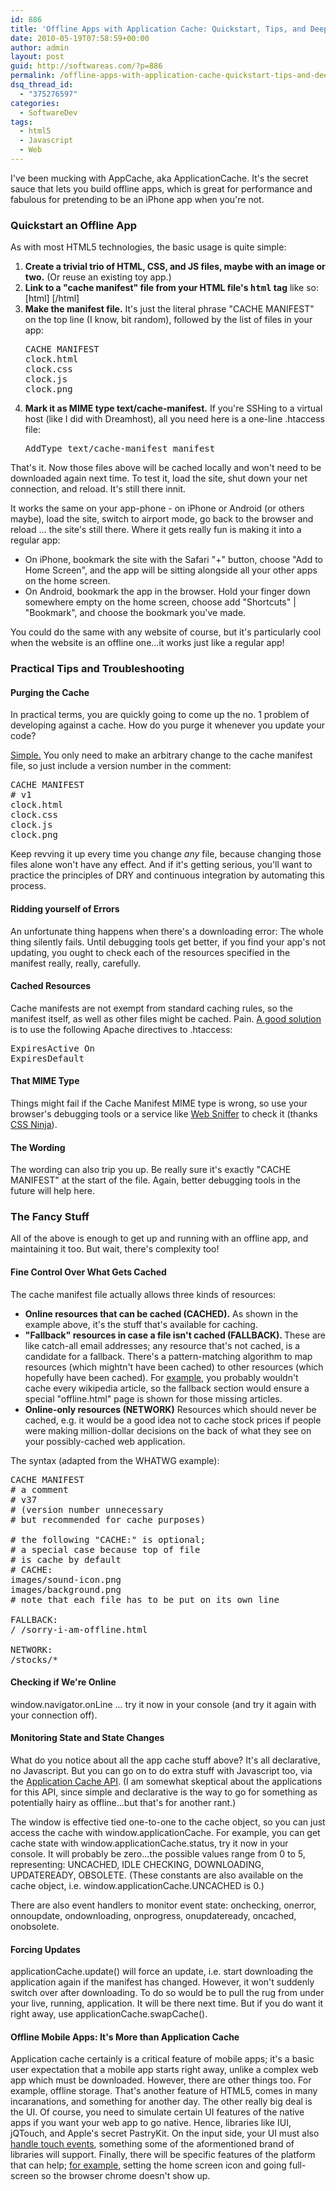 ```yaml
---
id: 886
title: 'Offline Apps with Application Cache: Quickstart, Tips, and Deep Dive'
date: 2010-05-19T07:58:59+00:00
author: admin
layout: post
guid: http://softwareas.com/?p=886
permalink: /offline-apps-with-application-cache-quickstart-tips-and-deep-dive/
dsq_thread_id:
  - "375276597"
categories:
  - SoftwareDev
tags:
  - html5
  - Javascript
  - Web
---
```

I've been mucking with AppCache, aka ApplicationCache. It's the secret sauce that lets you build offline apps, which is great for performance and fabulous for pretending to be an iPhone app when you're not.

<h3>Quickstart an Offline App</h3>

As with most HTML5 technologies, the basic usage is quite simple:
<ol>
<li><strong>Create a trivial trio of HTML, CSS, and JS files, maybe with an image or two.</strong> (Or reuse an existing toy app.)</li>
<li><strong>Link to a "cache manifest" file from your HTML file's <tt>html</tt> tag</strong> like so:
[html]
<html manifest="clock.manifest">
[/html]
</li>
<li><strong>Make the manifest file.</strong> It's just the literal phrase "CACHE MANIFEST" on the top line (I know, bit random), followed by the list of files in your app:
<pre>
CACHE MANIFEST
clock.html
clock.css
clock.js
clock.png
</pre>
</li>
<li><strong>Mark it as MIME type text/cache-manifest.</strong> If you're SSHing to a virtual host (like I did with Dreamhost), all you need here is a one-line .htaccess file:
<pre>
AddType text/cache-manifest manifest
</pre>
</strong></li>
</ol>

That's it. Now those files above will be cached locally and won't need to be downloaded again next time. To test it, load the site, shut down your net connection, and reload. It's still there innit.

It works the same on your app-phone - on iPhone or Android (or others maybe), load the site, switch to airport mode, go back to the browser and reload ... the site's still there. Where it gets really fun is making it into a regular app:
<ul>
<li>On iPhone, bookmark the site with the Safari "+" button, choose "Add to Home Screen", and the app will be sitting alongside all your other apps on the home screen.</li>
<li>On Android, bookmark the app in the browser. Hold your finger down somewhere empty on the home screen, choose add "Shortcuts" | "Bookmark", and choose the bookmark you've made.</li>
</ul>

You could do the same with any website of course, but it's particularly cool when the website is an offline one...it works just like a regular app!

<h3>Practical Tips and Troubleshooting</h3>

<h4>Purging the Cache</h4>

In practical terms, you are quickly going to come up the no. 1 problem of developing against a cache. How do you purge it whenever you update your code?

<a href="http://mdn.beonex.com/en/Offline_resources_in_Firefox">Simple.</a> You only need to make an arbitrary change to the cache manifest file, so just include a version number in the comment:

<pre>
CACHE MANIFEST
# v1
clock.html
clock.css
clock.js
clock.png
</pre>

Keep revving it up every time you change <em>any</em> file, because changing those files alone won't have any effect. And if it's getting serious, you'll want to practice the principles of DRY and continuous integration by automating this process.

<h4>Ridding yourself of Errors</h4>

An unfortunate thing happens when there's a downloading error: The whole thing silently fails. Until debugging tools get better, if you find your app's not updating, you ought to check each of the resources specified in the manifest really, really, carefully.

<h4>Cached Resources</h4>

Cache manifests are not exempt from standard caching rules, so the manifest itself, as well as other files might be cached. Pain. <a href="http://diveintohtml5.org/offline.html">A good solution</a> is to use the following Apache directives to .htaccess:
<pre>
ExpiresActive On
ExpiresDefault
</pre>

<h4>That MIME Type</h4>

Things might fail if the Cache Manifest MIME type is wrong, so use your browser's debugging tools or a service like <a href="http://web-sniffer.net/">Web Sniffer</a> to check it (thanks <a href="http://www.thecssninja.com/javascript/how-to-create-offline-webapps-on-the-iphone">CSS Ninja</a>).

<h4>The Wording</h4>

The wording can also trip you up. Be really sure it's exactly "CACHE MANIFEST" at the start of the file. Again, better debugging tools in the future will help here.

<h3>The Fancy Stuff</h3>

All of the above is enough to get up and running with an offline app, and maintaining it too. But wait, there's complexity too!

<h4>Fine Control Over What Gets Cached</h4>

The cache manifest file actually allows three kinds of resources:
<ul>
  <li><strong>Online resources that can be cached (CACHED).</strong> As shown in the example above, it's the stuff that's available for caching.</li>
  <li><strong>"Fallback" resources in case a file isn't cached (FALLBACK). </strong>These are like catch-all email addresses; any resource that's not cached, is a candidate for a fallback. There's a pattern-matching algorithm to map resources (which mightn't have been cached) to other resources (which hopefully have been cached). For <a href="http://diveintohtml5.org/offline.html">example</a>, you probably wouldn't cache every wikipedia article, so the fallback section would ensure a special "offline.html" page is shown for those missing articles. </li>
  <li><strong>Online-only resources (NETWORK)</strong> Resources which should never be cached, e.g. it would be a good idea not to cache stock prices if people were making million-dollar decisions on the back of what they see on your possibly-cached web application.</li>
</ul>

The syntax (adapted from the WHATWG example):

<pre>
CACHE MANIFEST
# a comment
# v37
# (version number unnecessary
# but recommended for cache purposes)

# the following "CACHE:" is optional;
# a special case because top of file
# is cache by default
# CACHE:
images/sound-icon.png
images/background.png
# note that each file has to be put on its own line

FALLBACK:
/ /sorry-i-am-offline.html

NETWORK:
/stocks/*
</pre>

<h4>Checking if We're Online</h4>

window.navigator.onLine ... try it now in your console (and try it again with your connection off).

<h4>Monitoring State and State Changes</h4>

What do you notice about all the app cache stuff above? It's all declarative, no Javascript. But you can go on to do extra stuff with Javascript too, via the <a href="http://www.whatwg.org/specs/web-apps/current-work/multipage/offline.html">Application Cache API</a>. (I am somewhat skeptical about the applications for this API, since simple and declarative is the way to go for something as potentially hairy as offline...but that's for another rant.)

The window is effective tied one-to-one to the cache object, so you can just access the cache with window.applicationCache. For example, you can get cache state with window.applicationCache.status, try it now in your console. It will probably be zero...the possible values range from 0 to 5, representing:
UNCACHED, IDLE CHECKING, DOWNLOADING, UPDATEREADY, OBSOLETE. (These constants are also available on the cache object, i.e. window.applicationCache.UNCACHED is 0.)

There are also event handlers to monitor event state: onchecking, onerror, onnoupdate, ondownloading, onprogress, onupdateready, oncached, onobsolete.

<h4>Forcing Updates</h4>

applicationCache.update() will force an update, i.e. start downloading the application again if the manifest has changed. However, it won't suddenly  switch over after downloading. To do so would be to pull the rug from under your live, running, application. It will be there next time. But if you do want it right away, use applicationCache.swapCache().

<h4>Offline Mobile Apps: It's More than Application Cache</h4>

Application cache certainly is a critical feature of mobile apps; it's a basic user expectation that a mobile app starts right away, unlike a complex web app which must be downloaded. However, there are other things too. For example, offline storage. That's another feature of HTML5, comes in many incaranations, and something for another day. The other really big deal is the UI. Of course, you need to simulate certain UI features of the native apps if you want your web app to go native. Hence, libraries like IUI, jQTouch, and Apple's secret PastryKit. On the input side, your UI must also <a href="ajaxian.com/archives/mouseovers-on-touch-devices">handle touch events</a>, something some of the aformentioned brand of libraries will support. Finally, there will be specific features of the platform that can help; <a href="http://ajaxian.com/archives/iphone-full-screen-webapps">for example</a>, setting the home screen icon and going full-screen so the browser chrome doesn't show up.